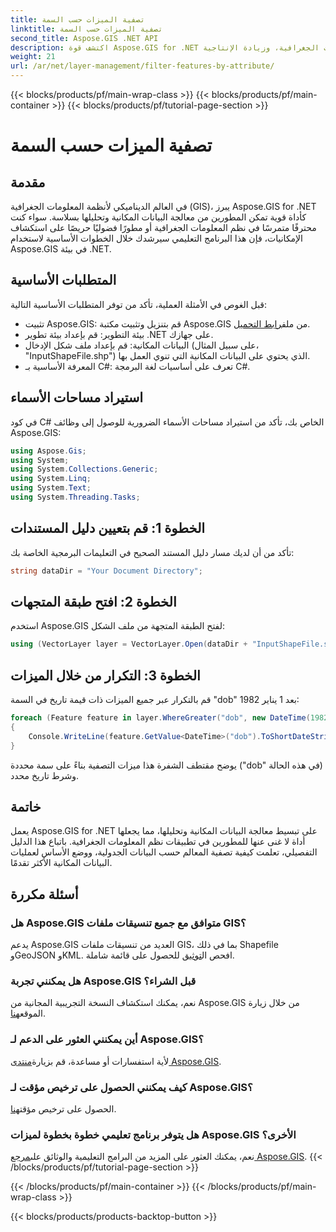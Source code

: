 ```yaml
---
title: تصفية الميزات حسب السمة
linktitle: تصفية الميزات حسب السمة
second_title: Aspose.GIS .NET API
description: اكتشف قوة Aspose.GIS for .NET في معالجة البيانات المكانية. يمكنك تصفية الميزات دون عناء، وتحسين تطبيقات نظم المعلومات الجغرافية، وزيادة الإنتاجية.
weight: 21
url: /ar/net/layer-management/filter-features-by-attribute/
---
```


{{< blocks/products/pf/main-wrap-class >}}
{{< blocks/products/pf/main-container >}}
{{< blocks/products/pf/tutorial-page-section >}}

# تصفية الميزات حسب السمة

## مقدمة
في العالم الديناميكي لأنظمة المعلومات الجغرافية (GIS)، يبرز Aspose.GIS for .NET كأداة قوية تمكن المطورين من معالجة البيانات المكانية وتحليلها بسلاسة. سواء كنت محترفًا متمرسًا في نظم المعلومات الجغرافية أو مطورًا فضوليًا حريصًا على استكشاف الإمكانيات، فإن هذا البرنامج التعليمي سيرشدك خلال الخطوات الأساسية لاستخدام Aspose.GIS في بيئة .NET.
## المتطلبات الأساسية
قبل الغوص في الأمثلة العملية، تأكد من توفر المتطلبات الأساسية التالية:
-  تثبيت Aspose.GIS: قم بتنزيل وتثبيت مكتبة Aspose.GIS من ملف[رابط التحميل](https://releases.aspose.com/gis/net/).
- بيئة التطوير: قم بإعداد بيئة تطوير .NET على جهازك.
- البيانات المكانية: قم بإعداد ملف شكل الإدخال (على سبيل المثال، "InputShapeFile.shp") الذي يحتوي على البيانات المكانية التي تنوي العمل بها.
- المعرفة الأساسية بـ C#: تعرف على أساسيات لغة البرمجة C#.
## استيراد مساحات الأسماء
في كود C# الخاص بك، تأكد من استيراد مساحات الأسماء الضرورية للوصول إلى وظائف Aspose.GIS:
```csharp
using Aspose.Gis;
using System;
using System.Collections.Generic;
using System.Linq;
using System.Text;
using System.Threading.Tasks;
```
## الخطوة 1: قم بتعيين دليل المستندات
تأكد من أن لديك مسار دليل المستند الصحيح في التعليمات البرمجية الخاصة بك:
```csharp
string dataDir = "Your Document Directory";
```
## الخطوة 2: افتح طبقة المتجهات
استخدم Aspose.GIS لفتح الطبقة المتجهة من ملف الشكل:
```csharp
using (VectorLayer layer = VectorLayer.Open(dataDir + "InputShapeFile.shp", Drivers.Shapefile))
```
## الخطوة 3: التكرار من خلال الميزات
قم بالتكرار عبر جميع الميزات ذات قيمة تاريخ في السمة "dob" بعد 1 يناير 1982:
```csharp
foreach (Feature feature in layer.WhereGreater("dob", new DateTime(1982, 1, 1, 0, 0, 0)))
{
    Console.WriteLine(feature.GetValue<DateTime>("dob").ToShortDateString());
}
```
يوضح مقتطف الشفرة هذا ميزات التصفية بناءً على سمة محددة ("dob" في هذه الحالة) وشرط تاريخ محدد.
## خاتمة
يعمل Aspose.GIS for .NET على تبسيط معالجة البيانات المكانية وتحليلها، مما يجعلها أداة لا غنى عنها للمطورين في تطبيقات نظم المعلومات الجغرافية. باتباع هذا الدليل التفصيلي، تعلمت كيفية تصفية المعالم حسب البيانات الجدولية، ووضع الأساس لعمليات البيانات المكانية الأكثر تقدمًا.
## أسئلة مكررة
### هل Aspose.GIS متوافق مع جميع تنسيقات ملفات GIS؟
 يدعم Aspose.GIS العديد من تنسيقات ملفات GIS، بما في ذلك Shapefile وGeoJSON وKML. افحص ال[توثيق](https://reference.aspose.com/gis/net/) للحصول على قائمة شاملة.
### هل يمكنني تجربة Aspose.GIS قبل الشراء؟
 نعم، يمكنك استكشاف النسخة التجريبية المجانية من Aspose.GIS من خلال زيارة الموقع[هنا](https://releases.aspose.com/).
### أين يمكنني العثور على الدعم لـ Aspose.GIS؟
 لأية استفسارات أو مساعدة، قم بزيارة[منتدى Aspose.GIS](https://forum.aspose.com/c/gis/33).
### كيف يمكنني الحصول على ترخيص مؤقت لـ Aspose.GIS؟
 الحصول على ترخيص مؤقت[هنا](https://purchase.aspose.com/temporary-license/).
### هل يتوفر برنامج تعليمي خطوة بخطوة لميزات Aspose.GIS الأخرى؟
 نعم، يمكنك العثور على المزيد من البرامج التعليمية والوثائق على[مرجع Aspose.GIS](https://reference.aspose.com/gis/net/).
{{< /blocks/products/pf/tutorial-page-section >}}

{{< /blocks/products/pf/main-container >}}
{{< /blocks/products/pf/main-wrap-class >}}

{{< blocks/products/products-backtop-button >}}
